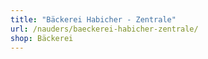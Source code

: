 ```yaml
---
title: "Bäckerei Habicher - Zentrale"
url: /nauders/baeckerei-habicher-zentrale/
shop: Bäckerei
---
```

